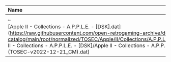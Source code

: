 |Name|Size|
|:---|---:|
|[..](../index.html)|DIR|
|[Apple II - Collections - A.P.P.L.E. - [DSK].dat](https://raw.githubusercontent.com/open-retrogaming-archive/dat-catalog/main/root/normalized/TOSEC/Apple/II/Collections/A.P.P.L.E./[DSK]/Apple II - Collections - A.P.P.L.E. - [DSK]/Apple II - Collections - A.P.P.L.E. - [DSK] (TOSEC-v2022-12-21_CM).dat)|856|
